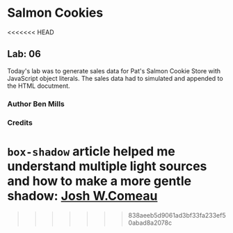# Salmon Cookies
<<<<<<< HEAD

## Lab: 06

Today's lab was to generate sales data for Pat's Salmon Cookie Store with JavaScript object literals. The sales data had to simulated and appended to the HTML docutment. 

### Author Ben Mills

### Credits

`box-shadow` article helped me understand multiple light sources and how to make a more gentle shadow: [Josh W.Comeau](https://www.joshwcomeau.com/css/designing-shadows)
=======
>>>>>>> 838aeeb5d9061ad3bf33fa233ef50abad8a2078c

